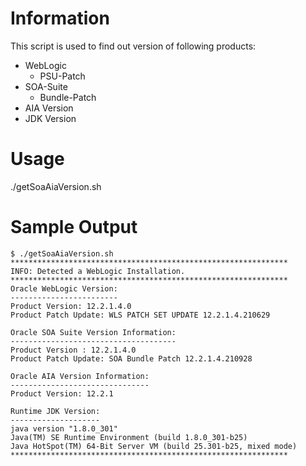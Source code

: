 # Information
This script is used to find out version of following products:
- WebLogic
  - PSU-Patch
- SOA-Suite
  - Bundle-Patch
- AIA Version
- JDK Version

# Usage
./getSoaAiaVersion.sh

# Sample Output
````
$ ./getSoaAiaVersion.sh 
**************************************************************
INFO: Detected a WebLogic Installation.
**************************************************************
Oracle WebLogic Version:
------------------------
Product Version: 12.2.1.4.0
Product Patch Update: WLS PATCH SET UPDATE 12.2.1.4.210629

Oracle SOA Suite Version Information:
-------------------------------------
Product Version : 12.2.1.4.0
Product Patch Update: SOA Bundle Patch 12.2.1.4.210928

Oracle AIA Version Information:
-------------------------------
Product Version: 12.2.1

Runtime JDK Version:
--------------------
java version "1.8.0_301"
Java(TM) SE Runtime Environment (build 1.8.0_301-b25)
Java HotSpot(TM) 64-Bit Server VM (build 25.301-b25, mixed mode)
**************************************************************
````